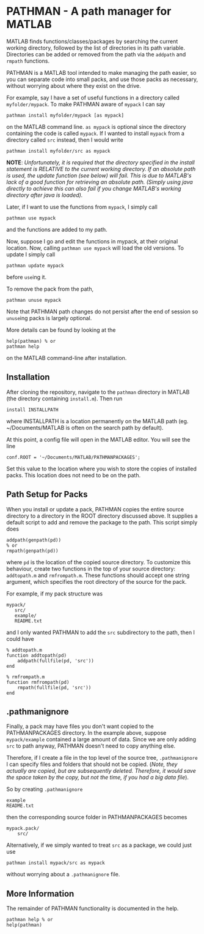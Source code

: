 PATHMAN - A path manager for MATLAB
===================================

MATLAB finds functions/classes/packages by searching the current working
directory, followed by the list of directories in its path variable.
Directories can be added or removed from the path via the `addpath`
and `rmpath` functions.

PATHMAN is a MATLAB tool intended to make managing the path easier, so
you can separate code into small packs, and use those packs as
necessary, without worrying about where they exist on the drive.

For example, say I have a set of useful functions in a directory called
`myfolder/mypack`.  To make PATHMAN aware of `mypack` I can say

    pathman install myfolder/mypack [as mypack]

on the MATLAB command line. `as mypack` is optional since the directory
containing the code is called `mypack`.  If I wanted to install `mypack`
from a directory called `src` instead, then I would write

    pathman install myfolder/src as mypack

**NOTE**: *Unfortunately, it is required that the directory specified in
the install statement is RELATIVE to the current working directory.  If
an absolute path is used, the update function (see below) will fail.
This is due to MATLAB's lack of a good function for retrieving an
absolute path. (Simply using java directly to achieve this can also fail
if you change MATLAB's working directory after java is loaded).*

Later, if I want to use the functions from `mypack`, I simply call

    pathman use mypack

and the functions are added to my path.

Now, suppose I go and edit the functions in mypack, at their original
location.  Now, calling `pathman use mypack` will load the old versions.
To update I simply call

    pathman update mypack

before `use`ing it.

To remove the pack from the path,

    pathman unuse mypack

Note that PATHMAN path changes do not persist after the end of session
so `unuse`ing packs is largely optional.

More details can be found by looking at the

    help(pathman) % or
    pathman help

on the MATLAB command-line after installation.


Installation
------------

After cloning the repository, navigate to the `pathman` directory in
MATLAB (the directory containing `install.m`). Then run

    install INSTALLPATH

where INSTALLPATH is a location permanently on the MATLAB path (eg.
~/Documents/MATLAB is often on the search path by default).

At this point, a config file will open in the MATLAB editor.  You will
see the line

    conf.ROOT = '~/Documents/MATLAB/PATHMANPACKAGES';

Set this value to the location where you wish to store the copies of
installed packs.  This location does not need to be on the path.


Path Setup for Packs
--------------------

When you install or update a pack, PATHMAN copies the entire source
directory to a directory in the ROOT directory discussed above.  It
supplies a default script to add and remove the package to the path.
This script simply does

    addpath(genpath(pd))
    % or
    rmpath(genpath(pd))

where `pd` is the location of the copied source directory.  To customize
this behaviour, create two functions in the top of your source directory:
`addtopath.m` and `rmfrompath.m`.  These functions should accept one
string argument, which specifies the root directory of the source for
the pack.

For example, if my pack structure was

    mypack/
       src/
       example/
       README.txt

and I only wanted PATHMAN to add the `src` subdirectory to the path,
then I could have

    % addtopath.m
    function addtopath(pd)
        addpath(fullfile(pd, 'src'))
    end

    % rmfrompath.m
    function rmfrompath(pd)
        rmpath(fullfile(pd, 'src'))
    end

.pathmanignore
--------------

Finally, a pack may have files you don't want copied to the
PATHMANPACKAGES directory.  In the example above, suppose
`mypack/example` contained a large amount of data.  Since we are only
adding `src` to path anyway, PATHMAN doesn't need to copy anything else.

Therefore, if I create a file in the top level of the source tree,
`.pathmanignore` I can specify files and folders that should not be
copied. (*Note, they actually are copied, but are subsequently deleted.
Therefore, it would save the space taken by the copy, but not the time,
if you had a big data file*).

So by creating `.pathmanignore`

    example
    README.txt

then the corresponding source folder in PATHMANPACKAGES becomes

    mypack.pack/
        src/

Alternatively, if we simply wanted to treat `src` as a package, we could
just use

    pathman install mypack/src as mypack

without worrying about a `.pathmanignore` file.


More Information
----------------

The remainder of PATHMAN functionality is documented in the help.

    pathman help % or
    help(pathman)
